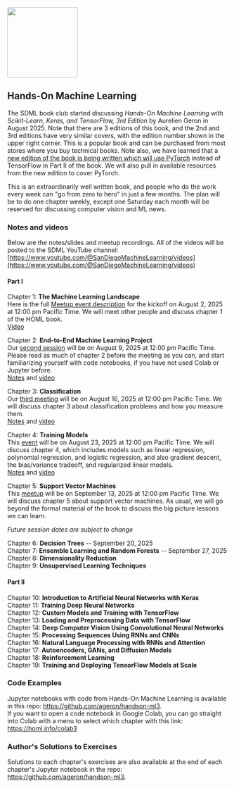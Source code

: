 <img src="https://github.com/SanDiegoMachineLearning/bookclub/blob/master/images/homl3.jfif?raw=true" width="160">

## Hands-On Machine Learning

The SDML book club started discussing *Hands-On Machine Learning with Scikit-Learn, Keras, and TensorFlow, 3rd Edition* 
by Aurelien Geron in August 2025. 
Note that there are 3 editions of this book, and the 2nd and 3rd editions have very similar covers,
with the edition number shown in the upper right corner.
This is a popular book and can be purchased from most stores where you buy technical books.
Note also, we have learned that a [new edition of the book is being written which will use 
PyTorch](https://www.oreilly.com/library/view/hands-on-machine-learning/9798341607972/) instead of TensorFlow in Part II of the book.
We will also pull in available resources from the new edition to cover PyTorch.

This is an extraordinarily well written book, and people who do the work every week can "go from zero to hero" in just a few months.
The plan will be to do one chapter weekly, except one Saturday each month will be reserved for discussing computer vision and ML news.

### Notes and videos
Below are the notes/slides and meetup recordings. 
All of the videos will be posted to the SDML YouTube channel:  [https://www.youtube.com/@SanDiegoMachineLearning/videos](https://www.youtube.com/@SanDiegoMachineLearning/videos)

#### Part I

Chapter 1:  **The Machine Learning Landscape** \
Here is the full [Meetup event description](https://www.meetup.com/san-diego-machine-learning/events/310160598/) for the kickoff on August 2, 2025 at 12:00 pm Pacific Time. 
We will meet other people and discuss chapter 1 of the HOML book. \
[Video](https://youtu.be/7L9TDYBgkso)

Chapter 2:  **End-to-End Machine Learning Project** \
Our [second session](https://www.meetup.com/san-diego-machine-learning/events/310334627/) will be on August 9, 2025 at 12:00 pm Pacific Time. 
Please read as much of chapter 2 before the meeting as you can, and start familiarizing yourself with code notebooks, if you have not used Colab or Jupyter before. \
[Notes](https://docs.google.com/document/d/1eyRb8RPYw1L_Q5kX4HipTexJrGh4OCaT9iSfhARZlxg/edit?usp=sharing) and [video](https://youtu.be/oY3dm3ekAks)

Chapter 3:  **Classification** \
Our [third meeting](https://www.meetup.com/san-diego-machine-learning/events/310436312/) will be on August 16, 2025 at 12:00 pm Pacific Time. 
We will discuss chapter 3 about classification problems and how you measure them. \
[Notes](https://docs.google.com/document/d/1c9rKhMW2KPA78HGfnzP_zdDYH-fHSDM-6pE3gn4pmfQ/edit?usp=sharing) and [video](https://youtu.be/XEQpi9GrCMc)

Chapter 4:  **Training Models** \
This [event](https://www.meetup.com/san-diego-machine-learning/events/310557925/) will be on August 23, 2025 at 12:00 pm Pacific Time. 
We will discuss chapter 4, which includes models such as linear regression, polynomial regression, and logistic regression, 
and also gradient descent, the bias/variance tradeoff, and regularized linear models. \
[Notes](https://docs.google.com/document/d/12zIkVk3hTc7nhqO-7NKIQBNbNYK5ogUrQZa5JB7sijg/edit?tab=t.0#heading=h.w908ls2ppawf) and [video](https://youtu.be/xqmCrtwaHzA)

Chapter 5:  **Support Vector Machines** \
This [meetup](https://www.meetup.com/san-diego-machine-learning/events/310675694/) will be on September 13, 2025 at 12:00 pm Pacific Time. 
We will discuss chapter 5 about support vector machines. As usual, we will go beyond the formal material of the book to discuss the big picture lessons we can learn.


*Future session dates are subject to change*

Chapter 6:  **Decision Trees** -- September 20, 2025 \
Chapter 7:  **Ensemble Learning and Random Forests** -- September 27, 2025 \
Chapter 8:  **Dimensionality Reduction** \
Chapter 9:  **Unsupervised Learning Techniques**

#### Part II

Chapter 10:  **Introduction to Artificial Neural Networks with Keras** \
Chapter 11:  **Training Deep Neural Networks** \
Chapter 12:  **Custom Models and Training with TensorFlow** \
Chapter 13:  **Loading and Preprocessing Data with TensorFlow** \
Chapter 14:  **Deep Computer Vision Using Convolutional Neural Networks** \
Chapter 15:  **Processing Sequences Using RNNs and CNNs** \
Chapter 16:  **Natural Language Processing with RNNs and Attention** \
Chapter 17:  **Autoencoders, GANs, and Diffusion Models** \
Chapter 18:  **Reinforcement Learning** \
Chapter 19:  **Training and Deploying TensorFlow Models at Scale**


### Code Examples
Jupyter notebooks with code from Hands-On Machine Learning is available in this repo:  https://github.com/ageron/handson-ml3. \
If you want to open a code notebook in Google Colab, you can go straight into Colab with a menu to select which chapter with this link: https://homl.info/colab3


### Author's Solutions to Exercises
Solutions to each chapter's exercises are also available at the end of each chapter's Jupyter notebook in the repo:  https://github.com/ageron/handson-ml3.

<br>
<br>

